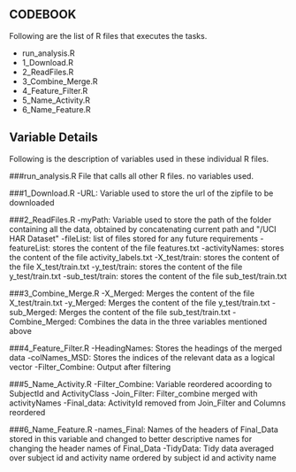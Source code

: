 CODEBOOK
----------------------------------------------------------------------------
Following are the list of R files that executes the tasks.
- run_analysis.R
- 1_Download.R
- 2_ReadFiles.R
- 3_Combine_Merge.R
- 4_Feature_Filter.R
- 5_Name_Activity.R
- 6_Name_Feature.R

Variable Details
----------------------------------------------------------------------------
Following is the description of variables used in these individual R files.

###run_analysis.R
File that calls all other R files. no variables used.

###1_Download.R
-URL: Variable used to store the url of the zipfile to be downloaded

###2_ReadFiles.R
-myPath: Variable used to store the path of the folder containing all the data, obtained by concatenating current path and "/UCI HAR Dataset"
-fileList: list of files stored for any future requirements
-featureList: stores the content of the file features.txt
-activityNames: stores the content of the file activity_labels.txt
-X_test/train: stores the content of the file X_test/train.txt
-y_test/train: stores the content of the file y_test/train.txt
-sub_test/train: stores the content of the file sub_test/train.txt

###3_Combine_Merge.R
-X_Merged: Merges the content of the file X_test/train.txt
-y_Merged: Merges the content of the file y_test/train.txt
-sub_Merged: Merges the content of the file sub_test/train.txt
-Combine_Merged: Combines the data in the three variables mentioned above

###4_Feature_Filter.R
-HeadingNames: Stores the headings of the merged data
-colNames_MSD: Stores the indices of the relevant data as a logical vector
-Filter_Combine: Output after filtering

###5_Name_Activity.R
-Filter_Combine: Variable reordered acoording to SubjectId and ActivityClass
-Join_Filter: Filter_combine merged with activityNames
-Final_data: ActivityId removed from Join_Filter and Columns reordered

###6_Name_Feature.R
-names_Final: Names of the headers of Final_Data stored in this variable and changed to better descriptive names for changing the header names of Final_Data
-TidyData: Tidy data averaged over subject id and activity name ordered by subject id and activity name